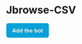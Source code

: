 # Jbrowse-CSV
[![Add the bot](https://github.com/pixuenan/Jbrowse-CSV/blob/master/Add%20the%20bot6.jpg)](https://join.skype.com/bot/f3b40a59-84c6-49f8-a769-bf664049e370)
